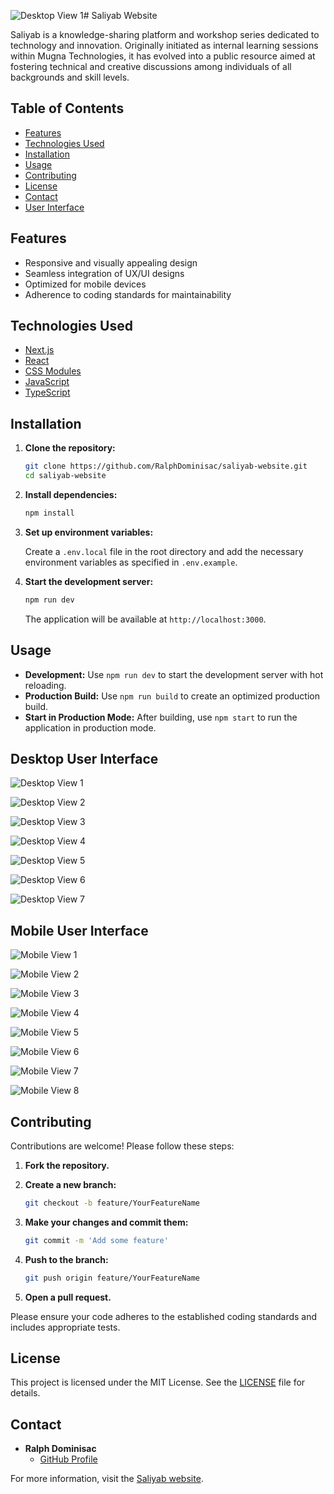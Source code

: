![Desktop View 1](https://github.com/user-attachments/assets/915db013-a2b4-44b2-a5ba-9acfa9bbe03c)# Saliyab Website


Saliyab is a knowledge-sharing platform and workshop series dedicated to technology and innovation. Originally initiated as internal learning sessions within Mugna Technologies, it has evolved into a public resource aimed at fostering technical and creative discussions among individuals of all backgrounds and skill levels.

## Table of Contents

- [Features](#features)
- [Technologies Used](#technologies-used)
- [Installation](#installation)
- [Usage](#usage)
- [Contributing](#contributing)
- [License](#license)
- [Contact](#contact)
- [User Interface](#ui)

## Features

- Responsive and visually appealing design
- Seamless integration of UX/UI designs
- Optimized for mobile devices
- Adherence to coding standards for maintainability

## Technologies Used

- [Next.js](https://nextjs.org/)
- [React](https://reactjs.org/)
- [CSS Modules](https://github.com/css-modules/css-modules)
- [JavaScript](https://developer.mozilla.org/en-US/docs/Web/JavaScript)
- [TypeScript](https://www.typescriptlang.org/)

## Installation

1. **Clone the repository:**

   ```bash
   git clone https://github.com/RalphDominisac/saliyab-website.git
   cd saliyab-website
   ```

2. **Install dependencies:**

   ```bash
   npm install
   ```

3. **Set up environment variables:**

   Create a `.env.local` file in the root directory and add the necessary environment variables as specified in `.env.example`.

4. **Start the development server:**

   ```bash
   npm run dev
   ```

   The application will be available at `http://localhost:3000`.

## Usage

- **Development:** Use `npm run dev` to start the development server with hot reloading.
- **Production Build:** Use `npm run build` to create an optimized production build.
- **Start in Production Mode:** After building, use `npm start` to run the application in production mode.

## Desktop User Interface

![Desktop View 1](https://github.com/user-attachments/assets/732b7555-f63f-42b0-ad3f-372a773410da)

![Desktop View 2](https://github.com/user-attachments/assets/5a510485-46ae-4953-bb23-e4c6031c50ca)

![Desktop View 3](https://github.com/user-attachments/assets/c923680b-26e3-4532-812b-bf3fcadbeaa5)

![Desktop View 4](https://github.com/user-attachments/assets/b15aaec7-e699-4905-a9b1-3324ed441064)

![Desktop View 5](https://github.com/user-attachments/assets/cead89b6-5dd7-4a4a-b9d2-ff0bfb48bab2)

![Desktop View 6](https://github.com/user-attachments/assets/058aa1d1-452d-4236-8716-3faadef30ab0)

![Desktop View 7](https://github.com/user-attachments/assets/ff104054-65d9-4a62-82fd-5102628b3c32)


## Mobile User Interface

![Mobile View 1](https://github.com/user-attachments/assets/6aef0e65-24d5-4c1f-a555-e80706513706)

![Mobile View 2](https://github.com/user-attachments/assets/f570a0d5-a517-49f7-9165-f18e684d1b5f)

![Mobile View 3](https://github.com/user-attachments/assets/24d33a62-49f4-4e77-b87a-66e26e378aab)

![Mobile View 4](https://github.com/user-attachments/assets/6f5de9b8-5eb4-41d9-813b-50f148ab5dfc)

![Mobile View 5](https://github.com/user-attachments/assets/09724501-ee1e-4ede-a9e7-5948ac15e4c9)

![Mobile View 6](https://github.com/user-attachments/assets/40466892-db3b-4814-90fe-212b90f85fe8)

![Mobile View 7](https://github.com/user-attachments/assets/0fe8c6b1-e9e0-4412-9968-2e634bcba105)

![Mobile View 8](https://github.com/user-attachments/assets/6c12db65-3613-441f-92cb-ebb16241c159)

## Contributing

Contributions are welcome! Please follow these steps:

1. **Fork the repository.**
2. **Create a new branch:**

   ```bash
   git checkout -b feature/YourFeatureName
   ```

3. **Make your changes and commit them:**

   ```bash
   git commit -m 'Add some feature'
   ```

4. **Push to the branch:**

   ```bash
   git push origin feature/YourFeatureName
   ```

5. **Open a pull request.**

Please ensure your code adheres to the established coding standards and includes appropriate tests.

## License

This project is licensed under the MIT License. See the [LICENSE](LICENSE) file for details.

## Contact

- **Ralph Dominisac**
  - [GitHub Profile](https://github.com/RalphDominisac)

For more information, visit the [Saliyab website](https://saliyab.mugna.tech/).

